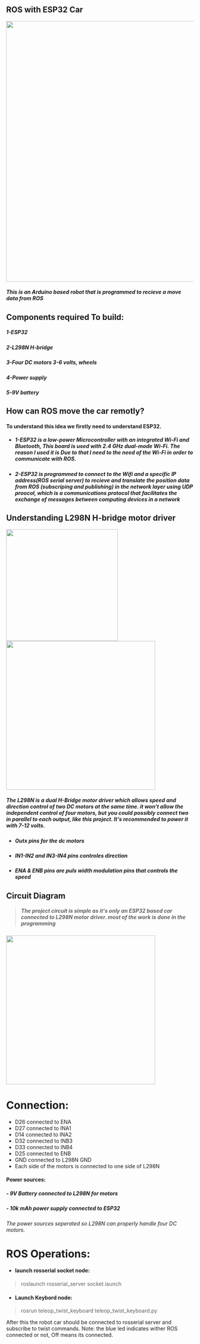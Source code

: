 ## ROS with ESP32 Car
<img 
src="https://user-images.githubusercontent.com/49666154/140733000-94906f91-95a6-4caf-8942-75631905dc4c.jpg" width="700px"  > 

##### This is an Arduino based robot that is programmed to recieve a move data from ROS  

## Components required To build:
##### 1-ESP32
##### 2-L298N H-bridge
##### 3-Four DC motors 3-6 volts, wheels
##### 4-Power supply 
##### 5-9V battery

## How can ROS move the car remotly?
#### To understand this idea we firstly need to understand ESP32.
- ##### 1-ESP32 is a low-power Microcontroller with an integrated Wi-Fi and Bluetooth, This board is used with 2.4 GHz dual-mode Wi-Fi. The reason I used it is Due to that I need to the need of the Wi-Fi in order to communicate with ROS.
- ##### 2-ESP32 is programmed to connect to the Wifi and a specific IP address(ROS serial server) to recieve and translate the position data from ROS  (subscriping and publishing) in the network layer using UDP proocol, which is a communications protocol that facilitates the exchange of messages between computing devices in a network

## Understanding L298N H-bridge motor driver  
<img src="https://user-images.githubusercontent.com/49666154/128776326-36a2416f-9356-49f9-842e-ab9bff2704f0.jpeg" width="300px" > <img src="https://user-images.githubusercontent.com/49666154/128803887-7bc041e8-9c74-42aa-8f75-aa2c68efa30d.png" width="400px" >

##### The L298N is a dual H-Bridge motor driver which allows speed and direction control of two DC motors at the same time. it won't allow the independent control of four motors, but you could possibly connect two in parallel to each output, like this project. It's recommended to power it with 7-12 volts.

- ##### Outx pins for the dc motors
- ##### IN1-IN2 and IN3-IN4 pins controles direction 
- ##### ENA & ENB pins are puls width modulation pins that controls the speed
 

## Circuit Diagram 

> ##### The project circuit is simple as it's only an ESP32 based car connected to L298N motor driver. most of the work is done in the programming
<img src="https://user-images.githubusercontent.com/49666154/140627997-56d5b1d7-0122-40ee-bfb3-f7173aa30856.jpg" width="400px" >

# Connection:
- D26 connected to ENA
- D27 connected to INA1
- D14 connected to INA2
- D32 connected to INB3
- D33 connected to INB4
- D25 connected to ENB
- GND connected to L298N GND
- Each side of the motors is connected to one side of L298N 

#### Power sources:
##### - 9V Battery connected to L298N for motors 
##### - 10k mAh power supply connected to ESP32
###### The power sources seperated so L298N can properly handle four DC motors.

# ROS Operations:
- #### launch rosserial socket node:
> roslaunch rosserial_server socket.launch
- #### Launch Keybord node: 
> rosrun teleop_twist_keyboard teleop_twist_keyboard.py

 After this the robot car should be connected to rosserial server and subscribe to twist commands.
 Note: the blue led indicates wither ROS connected or not, Off means its connected.



